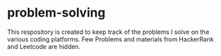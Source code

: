 # problem-solving

This respository is created to keep track of the problems I solve on the various coding platforms. Few Problems and materials from HackerRank and Leetcode are hidden.
